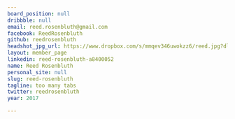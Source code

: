 ```yaml
---
board_position: null
dribbble: null
email: reed.rosenbluth@gmail.com
facebook: ReedRosenbluth
github: reedrosenbluth
headshot_jpg_url: https://www.dropbox.com/s/mmqev346uwokzz6/reed.jpg?dl=0
layout: member_page
linkedin: reed-rosenbluth-a8400052
name: Reed Rosenbluth
personal_site: null
slug: reed-rosenbluth
tagline: too many tabs
twitter: reedrosenbluth
year: 2017

---
```

